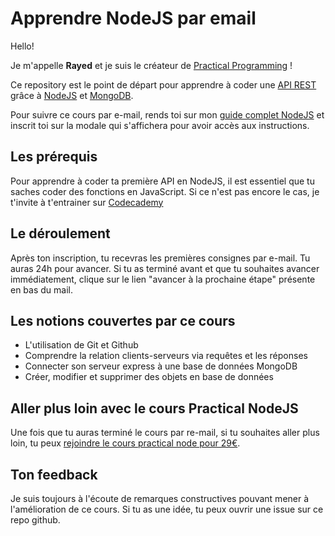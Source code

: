 # Apprendre NodeJS par email

Hello! 

Je m'appelle **Rayed** et je suis le créateur de [Practical Programming](https://parcticalprogramming.fr) !

Ce repository est le point de départ pour apprendre à coder une [API REST](https://practicalprogramming.fr/api-rest) grâce à [NodeJS](https://practicalprogramming.fr/nodejs) et [MongoDB](https://practicalprogramming.fr/mongodb).

Pour suivre ce cours par e-mail, rends toi sur mon [guide complet NodeJS](https://practicalprogramming.fr/nodejs) et inscrit toi sur la modale qui s'affichera pour avoir accès aux instructions.


## Les prérequis

Pour apprendre à coder ta première API en NodeJS, il est essentiel que tu saches coder des fonctions en JavaScript. Si ce n'est pas encore le cas, je t'invite à t'entrainer sur [Codecademy](https://codecademy.com)

## Le déroulement

Après ton inscription, tu recevras les premières consignes par e-mail. Tu auras 24h pour avancer. Si tu as terminé avant et que tu souhaites avancer immédiatement, clique sur le lien "avancer à la prochaine étape" présente en bas du mail.

## Les notions couvertes par ce cours

 - L'utilisation de Git et Github
 - Comprendre la relation clients-serveurs via requêtes et les réponses
 - Connecter son serveur express à une base de données MongoDB
 - Créer, modifier et supprimer des objets en base de données

## Aller plus loin avec le cours Practical NodeJS
Une fois que tu auras terminé le cours par re-mail, si tu souhaites aller plus loin, tu peux [rejoindre le cours practical node pour 29€](https://practicalprogramming.thinkific.com).

## Ton feedback

Je suis toujours à l'écoute de remarques constructives pouvant mener à l'amélioration de ce cours. Si tu as une idée, tu peux ouvrir une issue sur ce repo github.